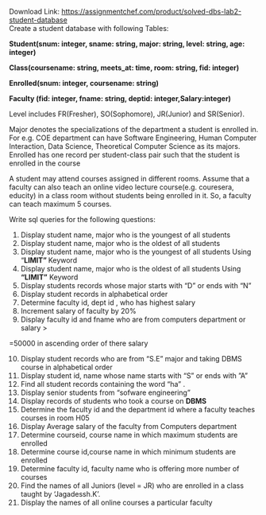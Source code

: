 Download Link: https://assignmentchef.com/product/solved-dbs-lab2-student-database
<br>
Create a student database with following Tables:

<strong>Student(snum: integer, sname: string, major: string, level: string, age: integer)  </strong>

<strong>Class(coursename: string, meets_at: time, room: string, fid: integer)  </strong>

<strong>Enrolled(snum: integer, coursename: string)  </strong>

<strong>Faculty (fid: integer, fname: string, deptid: integer,Salary:integer) </strong>




Level includes FR(Fresher), SO(Sophomore), JR(Junior) and SR(Senior).

Major denotes the specializations of the department a student is enrolled in. For e.g. COE department can have Software Engineering, Human Computer Interaction, Data Science, Theoretical Computer Science as its majors. Enrolled has one record per student-class pair such that the student is enrolled in the course

A student may attend courses assigned in different rooms. Assume that a faculty can also teach an online video lecture course(e.g. couresera, educity) in a class room without students being enrolled in it. So, a faculty can teach maximum 5 courses.

<strong> </strong>




Write sql queries for the following questions:




<ol>

 <li>Display student name, major who is the youngest of all students</li>

 <li>Display student name, major who is the oldest of all students</li>

 <li>Display student name, major who is the youngest of all students Using “<strong>LIMIT” </strong>Keyword</li>

 <li>Display student name, major who is the oldest of all students Using <strong>“LIMIT”</strong> Keyword</li>

 <li>Display students records whose major starts with “D” or ends with “N”</li>

 <li>Display student records in alphabetical order</li>

 <li>Determine faculty id, dept id , who has highest salary</li>

 <li>Increment salary of faculty by 20%</li>

 <li>Display faculty id and fname who are from computers department or salary &gt;</li>

</ol>

=50000 in ascending order of there salary

<ol start="10">

 <li>Display student records who are from “S.E” major and taking DBMS course in alphabetical order</li>

 <li>Display student id, name whose name starts with “S” or ends with ”A”</li>

 <li>Find all student records containing the word “ha” .</li>

 <li>Display senior students from “sofware engineering”</li>

 <li>Display records of students who took a course on <strong>DBMS</strong></li>

 <li>Determine the faculty id and the department id where a faculty teaches courses in room H05</li>

 <li>Display Average salary of the faculty from Computers department</li>

 <li>Determine courseid, course name in which maximum students are enrolled</li>

 <li>Determine course id,course name in which minimum students are enrolled</li>

 <li>Determine faculty id, faculty name who is offering more number of courses</li>

 <li>Find the names of all Juniors (level = JR) who are enrolled in a class taught by ‘Jagadessh.K’.</li>

 <li>Display the names of all online courses a particular faculty</li>

</ol>











